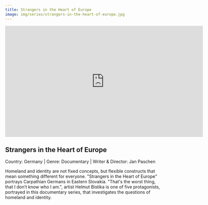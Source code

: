 ```yaml
---
title: Strangers in the Heart of Europe
image: img/series/strangers-in-the-heart-of-europe.jpg
---
```

<iframe src="https://player.vimeo.com/video/307082982?title=0&byline=0&portrait=0" width="640" height="360" frameborder="0" allow="autoplay; fullscreen" allowfullscreen></iframe>

## Strangers in the Heart of Europe
Country: Germany | Genre: Documentary | Writer & Director: Jan Paschen

Homeland and identity are not fixed concepts, but flexible constructs that mean something different for everyone. "Strangers in the Heart of Europe" portrays Carpathian Germans in Eastern Slovakia. "That's the worst thing, that I don’t know who I am.", artist Helmut Bistika is one of five protagonists, portrayed in this documentary series, that investigates the questions of homeland and identity.